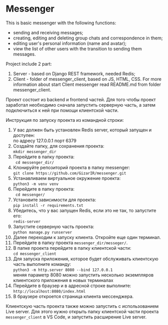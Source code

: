 # Messenger
This is basic messenger with the following functions:

- sending and receiving messages;
- creating, editing and deleting group chats and correspondence in them;
- editing user's personal information (name and avatar);
- view the list of other users with the transition to sending them messages.

Project include 2 part:
1. Server - based on Django REST framework, needed Redis;
2. Client - folder of messenger_client, based on JS, HTML, CSS. 
   For more information about start Client messenger read README.md from folder messenger_client.

Проект состоит из backend и frontend частей. 
Для того чтобы проект заработал необходимо сначала запустить серверную часть, 
а затем подключиться к ней при помощи клиентской части.

Инструкция по запуску проекта из командной строки:
1. У вас должен быть установлен Redis server, который запущен и доступен: <br> по адресу 127.0.0.1 порт 6379
2. Создайте папку, для сохранения проекта: <br> ```mkdir messenger_dir```
3. Перейдите в папку проекта: <br> ``` cd messenger_dir/```
4. Клонируйте репозиторий проекта в папку messenger: <br> ```git clone https://github.com/GizarIR/messenger.git```
5. Устанавливаем виртуальное окружение проекта: <br> ```python3 -m venv venv```
6. Перейдите в папку проекта: <br> ``` cd messenger/```
5. Установите зависимости для проекта: <br> ```pip install -r requirements.txt```
6. Убедитесь, что у вас запущен Redis, если это не так, то запустите его: <br> ```redis-server```
7. Запустите серверную часть проекта: <br> ```python manage.py runserver```
8. Далее переходим к запуску клиента. Откройте еще один терминал.
9. Перейдите в папку проекта ```messenger_dir/messeger/```. 
10. В папке проекта перейдите в папку клиентской части: <br> ```cd messenger_client```
11. Для запуска приложения, которое будет обслуживать клиентскую часть выполните команду: <br> ```python3 -m http.server 8080 --bind 127.0.0.1``` <br> меняя параметр 8080 можно запустить несколько экземпляров клиентского приложения в новых терминалах
12. Перейдите в браузер и в адресной строке выполните: <br> ```http://localhost:8080/index.html``` 
13. В браузере откроется страница клиента мессенджера.

Клиентскую часть проекта также можно запустить с использованием Live server. 
Для этого нужно открыть папку клиентской части проекта ```messenger_client``` в VS Code, и запустить расширение Live server.   


